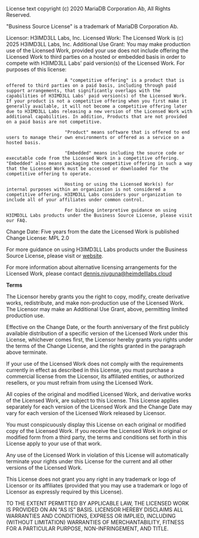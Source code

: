 License text copyright (c) 2020 MariaDB Corporation Ab, All Rights Reserved.

"Business Source License" is a trademark of MariaDB Corporation Ab.

Licensor:                 H3IMD3LL Labs, Inc.
Licensed Work:            The Licensed Work is (c) 2025 H3IMD3LL Labs, Inc.
Additional Use Grant:     You may make production use of the Licensed Work, provided
                          your use does not include offering the Licensed Work to third
                          parties on a hosted or embedded basis in order to compete with
                          H3IMD3LL Labs' paid version(s) of the Licensed Work. For purposes of this license:

                          A "competitive offering" is a product that is offered to third parties on a paid basis, including through paid support arrangements, that significantly overlaps with the capabilities of H3IMD3LL Labs' paid version(s) of the Licensed Work. If your product is not a competitive offering when you first make it generally available, it will not become a competitive offering later due to H3IMD3LL Labs releasing a new version of the Licensed Work with additional capabilities. In addition, Products that are not provided on a paid basis are not competitive.

                          "Product" means software that is offered to end users to manage their own environments or offered as a service on a hosted basis.

                          "Embedded" means including the source code or executable code from the Licensed Work in a competitive offering. "Embedded" also means packaging the competitive offering in such a way that the Licensed Work must be accessed or downloaded for the competitive offering to operate.

                          Hosting or using the Licensed Work(s) for internal purposes within an organization is not considered a competitive offering. H3IMD3LL Labs considers your organization to include all of your affiliates under common control.

                          For binding interpretive guidance on using H3IMD3LL Labs products under the Business Source License, please visit our FAQ.
Change Date: Five years from the date the Licensed Work is published
Change License: MPL 2.0

For more guidance on using H3IMD3LL Labs products under the Business Source License, please visit or [website](https://heimdelllabs.cloud/).

For more information about alternative licensing arrangements for the Licensed Work, please contact [dennis.njuguna@heimdelllabs.cloud](mailto:dennis.njuguna@heimdelllabs.cloud)

**Terms**

The Licensor hereby grants you the right to copy, modify, create derivative works, redistribute, and make non-production use of the Licensed Work. The Licensor may make an Additional Use Grant, above, permitting limited production use.

Effective on the Change Date, or the fourth anniversary of the first publicly available distribution of a specific version of the Licensed Work under this License, whichever comes first, the Licensor hereby grants you rights under the terms of the Change License, and the rights granted in the paragraph above terminate.

If your use of the Licensed Work does not comply with the requirements currently in effect as described in this License, you must purchase a commercial license from the Licensor, its affiliated entities, or authorized resellers, or you must refrain from using the Licensed Work.

All copies of the original and modified Licensed Work, and derivative works of the Licensed Work, are subject to this License. This License applies separately for each version of the Licensed Work and the Change Date may vary for each version of the Licensed Work released by Licensor.

You must conspicuously display this License on each original or modified copy of the Licensed Work. If you receive the Licensed Work in original or modified form from a third party, the terms and conditions set forth in this License apply to your use of that work.

Any use of the Licensed Work in violation of this License will automatically terminate your rights under this License for the current and all other versions of the Licensed Work.

This License does not grant you any right in any trademark or logo of Licensor or its affiliates (provided that you may use a trademark or logo of Licensor as expressly required by this License).

TO THE EXTENT PERMITTED BY APPLICABLE LAW, THE LICENSED WORK IS PROVIDED ON AN “AS IS” BASIS. LICENSOR HEREBY DISCLAIMS ALL WARRANTIES AND CONDITIONS, EXPRESS OR IMPLIED, INCLUDING (WITHOUT LIMITATION) WARRANTIES OF MERCHANTABILITY, FITNESS FOR A PARTICULAR PURPOSE, NON-INFRINGEMENT, AND TITLE.
